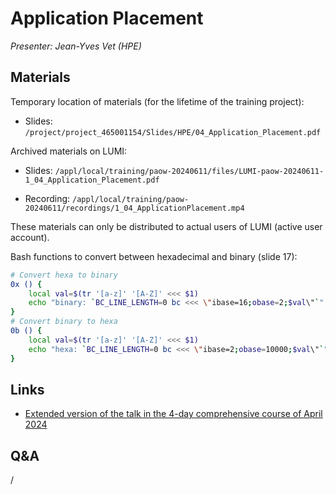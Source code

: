 # Application Placement

*Presenter: Jean-Yves Vet (HPE)*


## Materials

Temporary location of materials (for the lifetime of the training project):

-   Slides: `/project/project_465001154/Slides/HPE/04_Application_Placement.pdf`

Archived materials on LUMI:

-   Slides: `/appl/local/training/paow-20240611/files/LUMI-paow-20240611-1_04_Application_Placement.pdf`

-   Recording: `/appl/local/training/paow-20240611/recordings/1_04_ApplicationPlacement.mp4`

These materials can only be distributed to actual users of LUMI (active user account).

Bash functions to convert between hexadecimal and binary (slide 17):

``` bash
# Convert hexa to binary
0x () {
    local val=$(tr '[a-z]' '[A-Z]' <<< $1)
    echo "binary: `BC_LINE_LENGTH=0 bc <<< \"ibase=16;obase=2;$val\"`" 
}
# Convert binary to hexa
0b () {
    local val=$(tr '[a-z]' '[A-Z]' <<< $1)
    echo "hexa: `BC_LINE_LENGTH=0 bc <<< \"ibase=2;obase=10000;$val\"`"
}
```

## Links

-   [Extended version of the talk in the 4-day comprehensive course of April 2024](../4day-20240423/extra_2_05_Advanced_Application_Placement.md)


## Q&A

/
